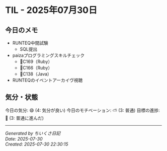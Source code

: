 # TIL - 2025年07月30日

## 今日のメモ
 - RUNTEQ中間試験
	 - SQL提出
 - paizaプログラミングスキルチェック
	 - 👑C169（Ruby）
	 - 👑C166（Ruby）
	 - 👑C138（Java）
 - RUNTEQのイベントアーカイヴ視聴

## 気分・状態
今日の気分: 😄 (4: 気分が良い)
今日のモチベーション: ⛅ (3: 普通)
目標の進捗: 🌱 (3: 普通に進んだ)

---
*Generated by ちいくさ日記*  
*Date: 2025-07-30*  
*Created: 2025-07-30 22:30:15*
